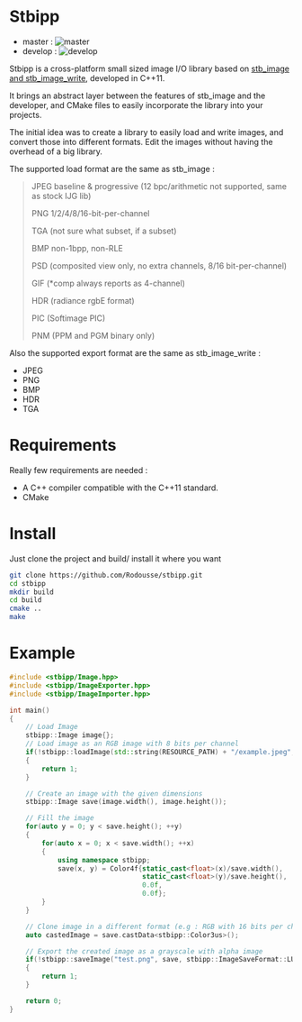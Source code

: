 # Stbipp

- master : ![master](https://github.com/Rodousse/stbipp/actions/workflows/continuous-integration.yml/badge.svg?branch=master)
- develop : ![develop](https://github.com/Rodousse/stbipp/actions/workflows/continuous-integration.yml/badge.svg?branch=develop)

Stbipp is a cross-platform small sized image I/O library based on [stb_image and stb_image_write](https://github.com/nothings/stb), developed in C++11.

It brings an abstract layer between the features of stb_image and the developer, and CMake files to easily incorporate the library into your projects.

The initial idea was to create a library to easily load and write images, and convert those into different formats. Edit the images without having the overhead of a big library.

The supported load format are the same as stb_image :


> JPEG baseline & progressive (12 bpc/arithmetic not supported, same as stock IJG lib)
> 
> PNG 1/2/4/8/16-bit-per-channel
> 
> TGA (not sure what subset, if a subset)
> 
> BMP non-1bpp, non-RLE
> 
> PSD (composited view only, no extra channels, 8/16 bit-per-channel)
> 
> GIF (*comp always reports as 4-channel)
> 
> HDR (radiance rgbE format)
> 
> PIC (Softimage PIC)
> 
> PNM (PPM and PGM binary only)

Also the supported export format are the same as stb_image_write :

- JPEG
- PNG
- BMP
- HDR
- TGA

# Requirements

Really few requirements are needed :
- A C++ compiler compatible with the C++11 standard.
- CMake

# Install

Just clone the project and build/ install it where you want 
``` bash
git clone https://github.com/Rodousse/stbipp.git
cd stbipp
mkdir build
cd build
cmake ..
make
```

# Example

``` cpp
#include <stbipp/Image.hpp>
#include <stbipp/ImageExporter.hpp>
#include <stbipp/ImageImporter.hpp>

int main()
{
    // Load Image
    stbipp::Image image{};
    // Load image as an RGB image with 8 bits per channel
    if(!stbipp::loadImage(std::string(RESOURCE_PATH) + "/example.jpeg", image, stbipp::ImageFormat::RGB8))
    {
        return 1;
    }

    // Create an image with the given dimensions
    stbipp::Image save(image.width(), image.height());

    // Fill the image
    for(auto y = 0; y < save.height(); ++y)
    {
        for(auto x = 0; x < save.width(); ++x)
        {
            using namespace stbipp;
            save(x, y) = Color4f{static_cast<float>(x)/save.width(), 
                                 static_cast<float>(y)/save.height(), 
                                 0.0f, 
                                 0.0f};
        }
    }

    // Clone image in a different format (e.g : RGB with 16 bits per channel)
    auto castedImage = save.castData<stbipp::Color3us>();

    // Export the created image as a grayscale with alpha image
    if(!stbipp::saveImage("test.png", save, stbipp::ImageSaveFormat::LUMA))
    {
        return 1;
    }

    return 0;
}
```
